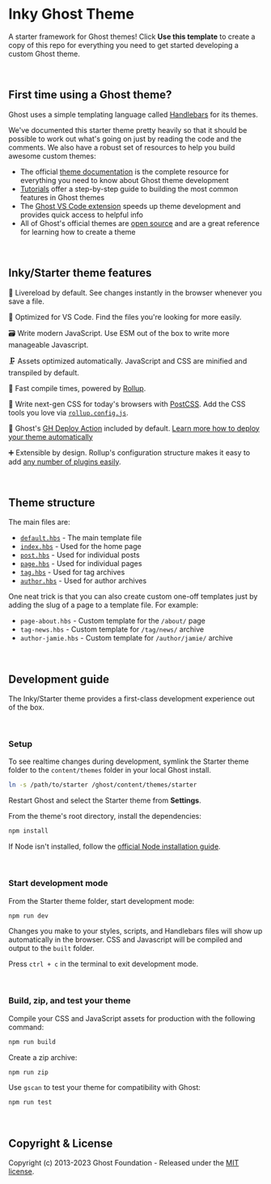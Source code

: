 # Inky Ghost Theme

A starter framework for Ghost themes! Click **Use this template** to create a copy of this repo for everything you need to get started developing a custom Ghost theme.

&nbsp;

## First time using a Ghost theme?

Ghost uses a simple templating language called [Handlebars](http://handlebarsjs.com/) for its themes.

We've documented this starter theme pretty heavily so that it should be possible to work out what's going on just by reading the code and the comments. We also have a robust set of resources to help you build awesome custom themes:

- The official [theme documentation](https://ghost.org/docs/themes) is the complete resource for everything you need to know about Ghost theme development
- [Tutorials](https://ghost.org/tutorials/) offer a step-by-step guide to building the most common features in Ghost themes
- The [Ghost VS Code extension](https://marketplace.visualstudio.com/items?itemName=TryGhost.ghost) speeds up theme development and provides quick access to helpful info
- All of Ghost's official themes are [open source](https://github.com/tryghost) and are a great reference for learning how to create a theme

&nbsp;

## Inky/Starter theme features

🔁&nbsp;Livereload by default. See changes instantly in the browser whenever you save a file.

🔎&nbsp;Optimized for VS Code. Find the files you're looking for more easily.

🗃️&nbsp;Write modern JavaScript. Use ESM out of the box to write more manageable Javascript.

🗜️&nbsp;Assets optimized automatically. JavaScript and CSS are minified and transpiled by default.

👟&nbsp;Fast compile times, powered by [Rollup](https://rollupjs.org).

🦋&nbsp;Write next-gen CSS for today's browsers with [PostCSS](https://postcss.org/). Add the CSS tools you love via [`rollup.config.js`](rollup.config.js).

🚢&nbsp;Ghost's [GH Deploy Action](.github/workflows/deploy-theme.yml) included by default. [Learn more how to deploy your theme automatically](https://github.com/TryGhost/action-deploy-theme)

➕&nbsp;Extensible by design. Rollup's configuration structure makes it easy to add [any number of plugins easily](https://github.com/rollup/plugins). 

&nbsp;

## Theme structure

The main files are:

- [`default.hbs`](default.hbs) - The main template file
- [`index.hbs`](index.hbs) - Used for the home page
- [`post.hbs`](post.hbs) - Used for individual posts
- [`page.hbs`](page.hbs) - Used for individual pages
- [`tag.hbs`](tag.hbs) - Used for tag archives
- [`author.hbs`](author.hbs) - Used for author archives

One neat trick is that you can also create custom one-off templates just by adding the slug of a page to a template file. For example:

- `page-about.hbs` - Custom template for the `/about/` page
- `tag-news.hbs` - Custom template for `/tag/news/` archive
- `author-jamie.hbs` - Custom template for `/author/jamie/` archive

&nbsp;

## Development guide

The Inky/Starter theme provides a first-class development experience out of the box. 

&nbsp;

### Setup

To see realtime changes during development, symlink the Starter theme folder to the `content/themes` folder in your local Ghost install. 

```bash
ln -s /path/to/starter /ghost/content/themes/starter
```

Restart Ghost and select the Starter theme from **Settings**.

From the theme's root directory, install the dependencies:

```bash
npm install
```

If Node isn't installed, follow the [official Node installation guide](https://nodejs.org/).

&nbsp;

### Start development mode

From the Starter theme folder, start development mode:

```bash
npm run dev
```

Changes you make to your styles, scripts, and Handlebars files will show up automatically in the browser. CSS and Javascript will be compiled and output to the `built` folder.

Press `ctrl + c` in the terminal to exit development mode.

&nbsp;

### Build, zip, and test your theme

Compile your CSS and JavaScript assets for production with the following command:

```bash
npm run build
```

Create a zip archive:

```bash
npm run zip
```

Use `gscan` to test your theme for compatibility with Ghost:

```bash
npm run test
```

&nbsp;



## Copyright & License

Copyright (c) 2013-2023 Ghost Foundation - Released under the [MIT license](LICENSE).
